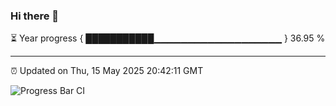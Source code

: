 ### Hi there 👋

⏳ Year progress { ███████████▁▁▁▁▁▁▁▁▁▁▁▁▁▁▁▁▁▁▁ } 36.95 %

---

⏰ Updated on Thu, 15 May 2025 20:42:11 GMT

![Progress Bar CI](https://github.com/IshwaranRudhara/GIT-ACTION/workflows/Progress%20Bar%20CI/badge.svg)
